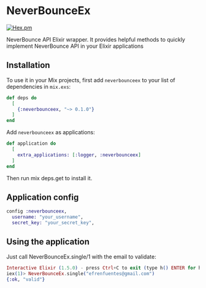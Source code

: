 # NeverBounceEx

[![Hex.pm](https://img.shields.io/hexpm/v/neverbounceex.svg)](https://hex.pm/packages/neverbounceex)

NeverBounce API Elixir wrapper. It provides helpful methods to quickly implement NeverBounce API in your Elixir applications

## Installation

To use it in your Mix projects, first add `neverbounceex` to your list of dependencies in `mix.exs`:


```elixir
def deps do
  [
    {:neverbounceex, "~> 0.1.0"}
  ]
end
```

Add `neverbounceex` as applications:

```elixir
def application do
  [
    extra_applications: [:logger, :neverbounceex]
  ]
end
```

Then run mix deps.get to install it.

## Application config

```elixir
config :neverbounceex,
  username: "your_username",
  secret_key: "your_secret_key",
```

## Using the application

Just call NeverBounceEx.single/1 with the email to validate:

```elixir
Interactive Elixir (1.5.0) - press Ctrl+C to exit (type h() ENTER for help)
iex(1)> NeverBounceEx.single("efrenfuentes@gmail.com")
{:ok, "valid"}
```
